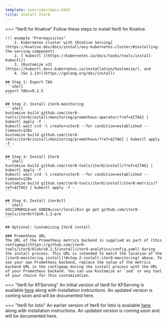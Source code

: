 ```yaml
---
template: overrides/main.html
title: Install Iter8
---
```


=== "Iter8 for Knative"
    Follow these steps to install Iter8 for Knative. 


    !!! example "Prerequisites"
        1. Kubernetes cluster with [Knative Serving](https://knative.dev/docs/install/any-kubernetes-cluster/#installing-the-serving-component)
        2. [`kubectl`](https://kubernetes.io/docs/tasks/tools/install-kubectl/)
        3. [Kustomize v3](https://kubectl.docs.kubernetes.io/installation/kustomize/), and 
        4. [Go 1.13+](https://golang.org/doc/install)

    ## Step 1: Export TAG
    ```shell
    export TAG=v0.2.5
    ```

    ## Step 2: Install iter8-monitoring
    ```shell
    kustomize build github.com/iter8-tools/iter8/install/monitoring/prometheus-operator/?ref=${TAG} | kubectl apply -f -
    kubectl wait crd -l creator=iter8 --for condition=established --timeout=120s
    kustomize build github.com/iter8-tools/iter8/install/monitoring/prometheus/?ref=${TAG} | kubectl apply -f - 
    ```

    ## Step 3: Install Iter8
    ```shell
    kustomize build github.com/iter8-tools/iter8/install/?ref=${TAG} | kubectl apply -f -
    kubectl wait crd -l creator=iter8 --for condition=established --timeout=120s
    kustomize build github.com/iter8-tools/iter8/install/iter8-metrics/?ref=${TAG} | kubectl apply -f -
    ```

    ## Step 4: Install iter8ctl
    ```shell
    GO111MODULE=on GOBIN=/usr/local/bin go get github.com/iter8-tools/iter8ctl@v0.1.2-pre
    ```

    ## Optional: Customizing Iter8 install

    ### Prometheus URL
    The URL of the Prometheus metrics backend is supplied as part of [this configmap](https://github.com/iter8-tools/iter8/blob/v0.2.5/install/iter8-analytics/config.yaml) during the install process. This URL is intended to match the location of the [iter8-monitoring install](#step-2-install-iter8-monitoring) above. To use your own Prometheus backend, replace the value of the metrics backend URL in the configmap during the install process with the URL of your Prometheus backend. You can use Kustomize or `sed` or any tool of your choice for this customization.
    
=== "Iter8 for KFServing"
    An initial version of Iter8 for KFServing is available [here](https://github.com/iter8-tools/iter8-kfserving) along with installation instructions. An updated version is coming soon and will be documented here.

=== "Iter8 for Istio"
    An earlier version of Iter8 for Istio is available [here](https://github.com/iter8-tools/iter8) along with installation instructions. An updated version is coming soon and will be documented here.
